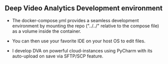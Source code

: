 ## Deep Video Analytics Development environment

- The docker-compose.yml provides a seamless development environment by mounting the repo
("../../" relative to the compose file) as a volume inside the container.

- You can then use your favorite IDE on your host OS to edit files.

- I develop DVA on powerful cloud-instances using PyCharm with its auto-upload on save via SFTP/SCP feature.